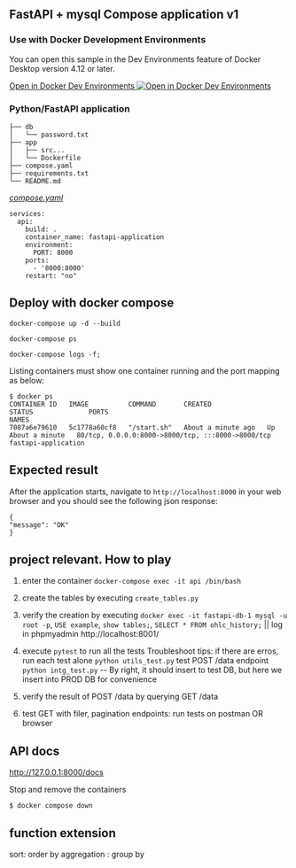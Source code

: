 ## FastAPI + mysql Compose application v1 

### Use with Docker Development Environments

You can open this sample in the Dev Environments feature of Docker Desktop version 4.12 or later.

[Open in Docker Dev Environments <img src="../open_in_new.svg" alt="Open in Docker Dev Environments" align="top"/>](https://open.docker.com/dashboard/dev-envs?url=https://github.com/docker/awesome-compose/tree/master/fastapi)

### Python/FastAPI application

<!-- Project structure:
```
├── compose.yaml
├── Dockerfile
├── requirements.txt
├── app
    ├── main.py
    ├── __init__.py

``` -->

```
├── db
│   └── password.txt
├── app
│   ├── src...
│   └── Dockerfile
├── compose.yaml
├── requirements.txt
└── README.md

```

[_compose.yaml_](compose.yaml)
```
services:
  api:
    build: .
    container_name: fastapi-application
    environment:
      PORT: 8000
    ports:
      - '8000:8000'
    restart: "no"

```

## Deploy with docker compose

```shell
docker-compose up -d --build
```

```shell
docker-compose ps
```

```shell
docker-compose logs -f;
``` 

Listing containers must show one container running and the port mapping as below:
```
$ docker ps
CONTAINER ID   IMAGE          COMMAND       CREATED              STATUS              PORTS                                               NAMES
7087a6e79610   5c1778a60cf8   "/start.sh"   About a minute ago   Up About a minute   80/tcp, 0.0.0.0:8000->8000/tcp, :::8000->8000/tcp   fastapi-application
```

## Expected result

After the application starts, navigate to `http://localhost:8000` in your web browser and you should see the following json response:
```
{
"message": "OK"
}
```



## project relevant. How to play

1. enter the container `docker-compose exec -it api /bin/bash`
2. create the tables by executing `create_tables.py`
3. verify the creation by executing `docker exec -it fastapi-db-1 mysql -u root -p`, `USE example`, `show tables;`, `SELECT * FROM ohlc_history;` || log in phpmyadmin http://localhost:8001/

4. execute `pytest` to run all the tests
Troubleshoot tips: if there are erros, run each test alone
`python utils_test.py` test POST /data endpoint
`python intg_test.py` -- By right, it should insert to test DB, but here we insert into PROD DB for convenience 

5. verify the result of POST /data by querying GET /data

6. test GET with filer, pagination endpoints: run tests on postman OR browser



## API docs
http://127.0.0.1:8000/docs


Stop and remove the containers
```
$ docker compose down
```


## function extension
sort: order by
aggregation : group by
